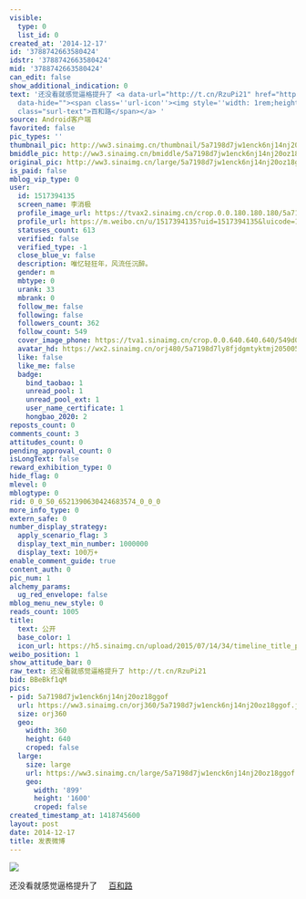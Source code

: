 ```yaml
---
visible:
  type: 0
  list_id: 0
created_at: '2014-12-17'
id: '3788742663580424'
idstr: '3788742663580424'
mid: '3788742663580424'
can_edit: false
show_additional_indication: 0
text: '还没看就感觉逼格提升了 <a data-url="http://t.cn/RzuPi21" href="https://m.weibo.cn/p/index?title=%E4%BD%8D%E7%BD%AE&containerid=100101117.699659_39.053729&luicode=10000011&lfid=2304131517394135_-_WEIBO_SECOND_PROFILE_WEIBO"
  data-hide=""><span class=''url-icon''><img style=''width: 1rem;height: 1rem'' src=''https://h5.sinaimg.cn/upload/2015/09/25/3/timeline_card_small_location_default.png''></span><span
  class="surl-text">百和路</span></a> '
source: Android客户端
favorited: false
pic_types: ''
thumbnail_pic: http://ww3.sinaimg.cn/thumbnail/5a7198d7jw1enck6nj14nj20oz18ggof.jpg
bmiddle_pic: http://ww3.sinaimg.cn/bmiddle/5a7198d7jw1enck6nj14nj20oz18ggof.jpg
original_pic: http://ww3.sinaimg.cn/large/5a7198d7jw1enck6nj14nj20oz18ggof.jpg
is_paid: false
mblog_vip_type: 0
user:
  id: 1517394135
  screen_name: 李消极
  profile_image_url: https://tvax2.sinaimg.cn/crop.0.0.180.180.180/5a7198d7ly8fjdgmtyktmj20500500so.jpg?KID=imgbed,tva&Expires=1606399584&ssig=6%2Feqc98qQW
  profile_url: https://m.weibo.cn/u/1517394135?uid=1517394135&luicode=10000011&lfid=2304131517394135_-_WEIBO_SECOND_PROFILE_WEIBO
  statuses_count: 613
  verified: false
  verified_type: -1
  close_blue_v: false
  description: 唯忆轻狂年，风流任沉醉。
  gender: m
  mbtype: 0
  urank: 33
  mbrank: 0
  follow_me: false
  following: false
  followers_count: 362
  follow_count: 549
  cover_image_phone: https://tva1.sinaimg.cn/crop.0.0.640.640.640/549d0121tw1egm1kjly3jj20hs0hsq4f.jpg
  avatar_hd: https://wx2.sinaimg.cn/orj480/5a7198d7ly8fjdgmtyktmj20500500so.jpg
  like: false
  like_me: false
  badge:
    bind_taobao: 1
    unread_pool: 1
    unread_pool_ext: 1
    user_name_certificate: 1
    hongbao_2020: 2
reposts_count: 0
comments_count: 3
attitudes_count: 0
pending_approval_count: 0
isLongText: false
reward_exhibition_type: 0
hide_flag: 0
mlevel: 0
mblogtype: 0
rid: 0_0_50_6521390630424683574_0_0_0
more_info_type: 0
extern_safe: 0
number_display_strategy:
  apply_scenario_flag: 3
  display_text_min_number: 1000000
  display_text: 100万+
enable_comment_guide: true
content_auth: 0
pic_num: 1
alchemy_params:
  ug_red_envelope: false
mblog_menu_new_style: 0
reads_count: 1005
title:
  text: 公开
  base_color: 1
  icon_url: https://h5.sinaimg.cn/upload/2015/07/14/34/timeline_title_public_default.png
weibo_position: 1
show_attitude_bar: 0
raw_text: 还没看就感觉逼格提升了 http://t.cn/RzuPi21 ​​​
bid: BBeBkf1qM
pics:
- pid: 5a7198d7jw1enck6nj14nj20oz18ggof
  url: https://ww3.sinaimg.cn/orj360/5a7198d7jw1enck6nj14nj20oz18ggof.jpg
  size: orj360
  geo:
    width: 360
    height: 640
    croped: false
  large:
    size: large
    url: https://ww3.sinaimg.cn/large/5a7198d7jw1enck6nj14nj20oz18ggof.jpg
    geo:
      width: '899'
      height: '1600'
      croped: false
created_timestamp_at: 1418745600
layout: post
date: 2014-12-17
title: 发表微博
---
```


![](http://ww3.sinaimg.cn/large/5a7198d7jw1enck6nj14nj20oz18ggof.jpg)

还没看就感觉逼格提升了 <a data-url="http://t.cn/RzuPi21" href="https://m.weibo.cn/p/index?title=%E4%BD%8D%E7%BD%AE&containerid=100101117.699659_39.053729&luicode=10000011&lfid=2304131517394135_-_WEIBO_SECOND_PROFILE_WEIBO" data-hide=""><span class='url-icon'><img style='width: 1rem;height: 1rem' src='https://h5.sinaimg.cn/upload/2015/09/25/3/timeline_card_small_location_default.png'></span><span class="surl-text">百和路</span></a> 

